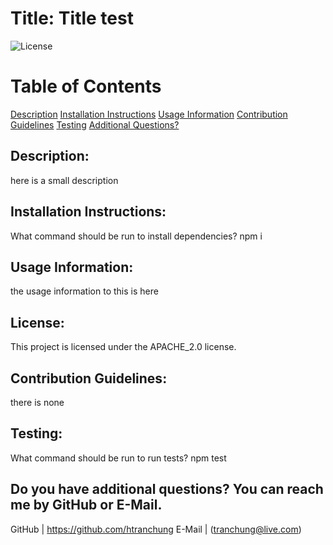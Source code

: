 # Title: Title test
![License](https://img.shields.io/badge/License-APACHE_2.0-blue.svg)

# Table of Contents 
[Description](#Description)
[Installation Instructions](#Installation%20Instructions)
[Usage Information](#Usage%20Information)
[Contribution Guidelines](#Contribution%20Guidelines)
[Testing](#Testing)
[Additional Questions?](#Do%20you%20have%20additional%20questions?%20You%20can%20reach%20me%20by%20GitHub%20or%20E-Mail)



## Description: 

here is a small description

## Installation Instructions: 
What command should be run to install dependencies?
npm i

## Usage Information: 

the usage information to this is here

## License: 

This project is licensed under the APACHE_2.0 license.

## Contribution Guidelines: 

there is none

## Testing: 
What command should be run to run tests?
npm test


## Do you have additional questions? You can reach me by GitHub or E-Mail.
GitHub | https://github.com/htranchung
E-Mail | (tranchung@live.com)
